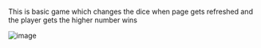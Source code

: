 This is basic game which changes the dice when page gets refreshed and the player gets the higher number wins



![image](https://github.com/Omprakashkr1/dicee_game/assets/112559646/77ae74ec-31a3-40c0-a9ad-ecc384c040dc)


